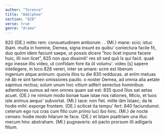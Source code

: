 ```yaml
---
author: "Terence"
title: "Adelphoe"
section: "828"
verse: true
genre: "drama"
---
```


820
{DE.} mitto rem: consuetudinem amborum . . {MI.} mane:
scio; istuc ibam. multa in homine, Demea,
signa insunt ex quibu' coniectura facile fit,
duo quŏm idem faciunt saepe, ut possis dicere
“hoc licet inpune facere huic, illi non licet”,
825
non quo dissimili' res sit sed quŏ ĭs qui facit.
quaĕ ego inesse illis video, ut confidam fore
ita ŭt volumu'. video [<eo>s] sapere intellegere, in loco
828
vereri, inter se amare: scire est liberum  
ingenium atque animum: quovis illos tu die
830
redducas. at enĭm metuas nĕ ăb re sint tamen
omissiores paullo. o noster Demea,
ad omnia alia aetate sapimus rectius;
solum unum hoc vitium adfert senectus hominibus:
adtentiores sumus ad rem omnes quam sat est:
835
quod ĭllos sat aetas acuet. {DE.} ne nimium modo
bonae tuae istae nos rationes, Micio,
et tuos iste animus aequo' subvortat. {MI.} tace:
non fiet. mitte iăm ĭstaec; da te hodie mihi:
exporge frontem. {DE.} scilicet ita tempu' fert:
840
faciundumst. ceterum ego rus cras cum filio
cum primo luci ibo hinc. {MI.} de nocte censeo:
hodie modo hilarum te face. {DE.} et ĭstam psaltriam
una illuc mecum hinc abstraham. {MI.} pugnaveris:
eŏ pacto prorsum illi adligaris filium.